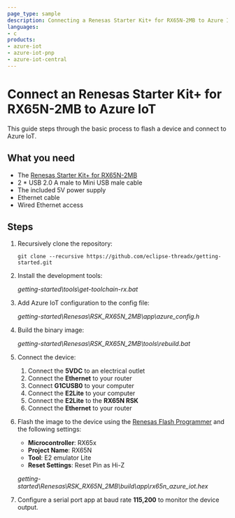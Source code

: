 ```yaml
---
page_type: sample
description: Connecting a Renesas Starter Kit+ for RX65N-2MB to Azure IoT
languages:
- c
products:
- azure-iot
- azure-iot-pnp
- azure-iot-central
---
```


# Connect an Renesas Starter Kit+ for RX65N-2MB to Azure IoT

This guide steps through the basic process to flash a device and connect to Azure IoT. 

## What you need

* The [Renesas Starter Kit+ for RX65N-2MB](https://www.renesas.com/products/microcontrollers-microprocessors/rx-32-bit-performance-efficiency-mcus/rx65n-2mb-starter-kit-plus-renesas-starter-kit-rx65n-2mb)
* 2 * USB 2.0 A male to Mini USB male cable
* The included 5V power supply
* Ethernet cable
* Wired Ethernet access

## Steps

1. Recursively clone the repository:
    ```shell
    git clone --recursive https://github.com/eclipse-threadx/getting-started.git
    ```

1. Install the development tools:

    *getting-started\tools\get-toolchain-rx.bat*

1. Add Azure IoT configuration to the config file:
    
    *getting-started\Renesas\RSK_RX65N_2MB\app\azure_config.h*
    
1. Build the binary image:

    *getting-started\Renesas\RSK_RX65N_2MB\tools\rebuild.bat*

1. Connect the device:

    1. Connect the **5VDC** to an electrical outlet
    1. Connect the **Ethernet** to your router
    1. Connect **G1CUSB0** to your computer
    1. Connect the **E2Lite** to your computer
    1. Connect the **E2Lite** to the **RX65N RSK**
    1. Connect the **Ethernet** to your router

1. Flash the image to the device using the [Renesas Flash Programmer](https://www.renesas.com/software-tool/renesas-flash-programmer-programming-gui) and the following settings:
    * **Microcontroller**: RX65x
    * **Project Name**: RX65N
    * **Tool**: E2 emulator Lite
    * **Reset Settings**: Reset Pin as Hi-Z

    *getting-started\Renesas\RSK_RX65N_2MB\build\app\rx65n_azure_iot.hex*

1. Configure a serial port app at baud rate **115,200** to monitor the device output.

